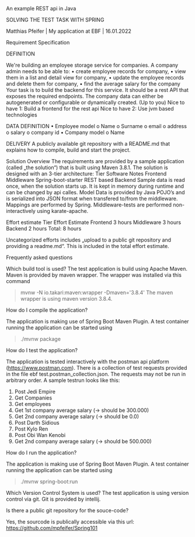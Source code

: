 An example REST api in Java

SOLVING THE TEST TASK WITH SPRING

Matthias Pfeifer | My application at EBF | 16.01.2022 

Requirement Specification

DEFINITION

We're building an employee storage service for companies.
A company admin needs to be able to:
•	create employee records for company,
•	view them in a list and detail view for company,
•	update the employee records and delete them for company,
•	find the average salary for the company
Your task is to build the backend for this service.
It should be a rest API that exposes the required endpoints.
The company data can either be autogenerated or configurable or dynamically created. (Up to you)
Nice to have 1: Build a frontend for the rest api
Nice to have 2: Use jvm based technologies

DATA DEFINITION
•	Employee model
o	Name
o	Surname
o	email
o	address
o	salary
o	company id
•	Company model
o	Name

DELIVERY
A publicly available git repository with a README.md that explains how to compile, build and start the project.

Solution Overview
The requirements are provided by a sample application (called „the solution“) that is built using Maven 3.8.1. The solution is designed with an 3-tier architecture:
Tier	Software	Notes
Frontend		
Middleware	Spring-boot-starter	REST based
Backend		Sample data is read once, when the solution starts up. It is kept in memory during runtime and can be changed by api calles.
Model Data is provided by Java POJO’s and is serialized into JSON format when transfered to/from the middleware. Mappings are performed by Spring.
Middleware-tests are performed non-interactively using karate-apache.

Effort estimate
Tier	Effort Estimate
Frontend	3 hours
Middleware	3 hours
Backend	2 hours
Total:	8 hours

Uncategorized efforts includes „upload to a public git repository and providing a readme.md“. This is included in the total effort estimate.

Frequently asked questions

Which build tool is used?
The test application is build using Apache Maven. Maven is provided by maven wrapper. The wrapper was installed via this command
> mvnw -N io.takari:maven:wrapper -Dmaven='3.8.4'
The maven wrapper is using maven version 3.8.4.

How do I compile the application?

The application is making use of Spring Boot Maven Plugin. A test container running the application can be started using 
> ./mvnw package

How do I test the application?

The application is tested interactively with the postman api platform (https://www.postman.com). There is a collection of test requests provided in the file ebf test.postman_collection.json. The requests may not be run in arbitrary order. A sample testrun looks like this:
1. Post Jedi Empire
2. Get Companies
3. Get employees
4. Get 1st company average salary (-> should be 300.000)
5. Get 2nd company average salary (-> should be 0.0)
6. Post Darth Sidious
7. Post Kylo Ren
8. Post Obi Wan Kenobi
9. Get 2nd company average salary (-> should be 500.000)

How do I run the application?

The application is making use of Spring Boot Maven Plugin. A test container running the application can be started using 
> ./mvnw spring-boot:run

Which Version Control System is used?
The test application is using version control via git. Git is provided by intellij.

Is there a public git repository for the souce-code?

Yes, the sourcode is publically accessible via this url: https://github.com/mpfeifer/Spring101

